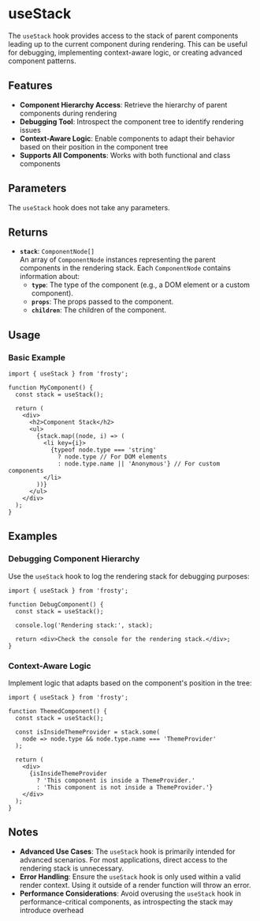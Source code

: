 # useStack

The `useStack` hook provides access to the stack of parent components leading up to the current component during rendering. This can be useful for debugging, implementing context-aware logic, or creating advanced component patterns.

## Features

- **Component Hierarchy Access**: Retrieve the hierarchy of parent components during rendering
- **Debugging Tool**: Introspect the component tree to identify rendering issues
- **Context-Aware Logic**: Enable components to adapt their behavior based on their position in the component tree
- **Supports All Components**: Works with both functional and class components

## Parameters

The `useStack` hook does not take any parameters.

## Returns

- **`stack`**: `ComponentNode[]`  
  An array of `ComponentNode` instances representing the parent components in the rendering stack. Each `ComponentNode` contains information about:
  - **`type`**: The type of the component (e.g., a DOM element or a custom component).
  - **`props`**: The props passed to the component.
  - **`children`**: The children of the component.

## Usage

### Basic Example

```tsx
import { useStack } from 'frosty';

function MyComponent() {
  const stack = useStack();

  return (
    <div>
      <h2>Component Stack</h2>
      <ul>
        {stack.map((node, i) => (
          <li key={i}>
            {typeof node.type === 'string'
              ? node.type // For DOM elements
              : node.type.name || 'Anonymous'} // For custom components
          </li>
        ))}
      </ul>
    </div>
  );
}
```

## Examples

### Debugging Component Hierarchy

Use the `useStack` hook to log the rendering stack for debugging purposes:

```tsx
import { useStack } from 'frosty';

function DebugComponent() {
  const stack = useStack();

  console.log('Rendering stack:', stack);

  return <div>Check the console for the rendering stack.</div>;
}
```

### Context-Aware Logic

Implement logic that adapts based on the component's position in the tree:

```tsx
import { useStack } from 'frosty';

function ThemedComponent() {
  const stack = useStack();

  const isInsideThemeProvider = stack.some(
    node => node.type && node.type.name === 'ThemeProvider'
  );

  return (
    <div>
      {isInsideThemeProvider
        ? 'This component is inside a ThemeProvider.'
        : 'This component is not inside a ThemeProvider.'}
    </div>
  );
}
```

## Notes

- **Advanced Use Cases**: The `useStack` hook is primarily intended for advanced scenarios. For most applications, direct access to the rendering stack is unnecessary.
- **Error Handling**: Ensure the `useStack` hook is only used within a valid render context. Using it outside of a render function will throw an error.
- **Performance Considerations**: Avoid overusing the `useStack` hook in performance-critical components, as introspecting the stack may introduce overhead
